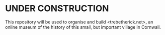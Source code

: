 # UNDER CONSTRUCTION

This repository will be used to organise and build <trebetherick.net>, an online museum of the history of this small, but important village in Cornwall.
